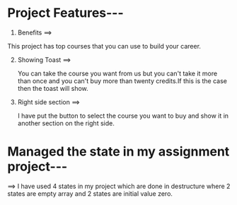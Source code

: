 # Project Features---

1. Benefits ==>

  This project has top courses that you can use to build your career.

2. Showing Toast ==>

   You can take the course you want from us but you can't take it more
   than once and you can't buy  more than twenty credits.If this is the
   case then the toast will show.

3. Right side section ==>

   I have put the button to select the course you want to buy and show it
   in another section on the right side. 

# Managed the state in my assignment project---
 ==>
    I have used 4 states in my project which are done in destructure where
    2 states are empty array and 2 states are initial value zero.

